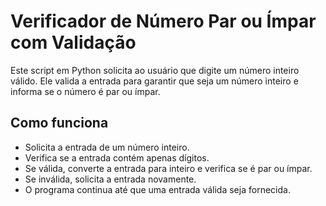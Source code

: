 # Verificador de Número Par ou Ímpar com Validação

Este script em Python solicita ao usuário que digite um número inteiro válido. Ele valida a entrada para garantir que seja um número inteiro e informa se o número é par ou ímpar.

## Como funciona

- Solicita a entrada de um número inteiro.
- Verifica se a entrada contém apenas dígitos.
- Se válida, converte a entrada para inteiro e verifica se é par ou ímpar.
- Se inválida, solicita a entrada novamente.
- O programa continua até que uma entrada válida seja fornecida.
